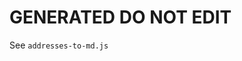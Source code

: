 # GENERATED DO NOT EDIT

See `addresses-to-md.js`

<!-- GENERATED DO NOT EDIT - see addresses-to-md.js! -->
